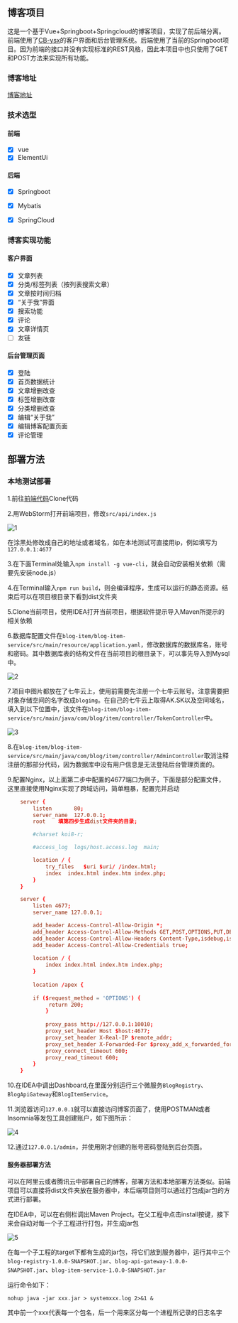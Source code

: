 ## 博客项目

这是一个基于Vue+Springboot+Springcloud的博客项目，实现了前后端分离。前端使用了[CB-ysx](https://github.com/CB-ysx/myblog/commits?author=CB-ysx)的客户界面和后台管理系统。后端使用了当前的Springboot项目。因为前端的接口并没有实现标准的REST风格，因此本项目中也只使用了GET和POST方法来实现所有功能。

### 博客地址

[博客地址](http://47.100.40.16/home)

### 技术选型

#### 前端

- [X] vue
- [X] ElementUi

#### 后端

- [X] Springboot
- [X] Mybatis
- [X] SpringCloud


### 博客实现功能

#### 客户界面

- [X] 文章列表
- [X] 分类/标签列表（按列表搜索文章）
- [X] 文章按时间归档
- [X] “关于我”界面
- [X] 搜索功能
- [X] 评论
- [X] 文章详情页
- [ ] 友链

#### 后台管理页面

- [X] 登陆
- [X] 首页数据统计
- [X] 文章增删改查
- [X] 标签增删改查
- [X] 分类增删改查
- [X] 编辑“关于我”
- [X] 编辑博客配置页面
- [X] 评论管理

## 部署方法

### 本地测试部署

1.前往[前端代码](https://github.com/CB-ysx/myblog)Clone代码

2.用WebStorm打开前端项目，修改`src/api/index.js`

![1](img/1.png)

在涂黑处修改成自己的地址或者域名，如在本地测试可直接用ip，例如填写为`127.0.0.1:4677`

3.在下面Terminal处输入`npm install -g vue-cli`，就会自动安装相关依赖（需要先安装node.js）

4.在Terminal输入`npm run build`，则会编译程序，生成可以运行的静态资源。结束后可以在项目根目录下看到dist文件夹

5.Clone当前项目，使用IDEA打开当前项目，根据软件提示导入Maven所提示的相关依赖

6.数据库配置文件在`blog-item/blog-item-service/src/main/resource/application.yaml`，修改数据库的数据库名，账号和密码。其中数据库表的结构文件在当前项目的根目录下，可以事先导入到Mysql中。

![2](img/2.png)

7.项目中图片都放在了七牛云上，使用前需要先注册一个七牛云账号。注意需要把对象存储空间的名字改成`blogimg`。在自己的七牛云上取得AK.SK以及空间域名，填入到以下位置中，该文件在`blog-item/blog-item-service/src/main/java/com/blog/item/controller/TokenController`中。

![3](img/3.png)

8.在`blog-item/blog-item-service/src/main/java/com/blog/item/controller/AdminController`取消注释注册的那部分代码，因为数据库中没有用户信息是无法登陆后台管理页面的。

9.配置Nginx，以上面第二步中配置的4677端口为例子，下面是部分配置文件，这里直接使用Nginx实现了跨域访问，简单粗暴，配置完并启动


```conf
	server {
        listen       80;
        server_name  127.0.0.1;
		root	填第四步生成dist文件夹的目录;

        #charset koi8-r;

        #access_log  logs/host.access.log  main;

        location / {
            try_files	$uri $uri/ /index.html;
            index  index.html index.htm index.php;
        }
	}

	server {
		listen 4677;
		server_name 127.0.0.1;

		add_header Access-Control-Allow-Origin *;
		add_header Access-Control-Allow-Methods GET,POST,OPTIONS,PUT,DELETE;
		add_header Access-Control-Allow-Headers Content-Type,isdebug,isAdmin,accessToken,x-requested-with;
		add_header Access-Control-Allow-Credentials true;
		
		location / {
			index index.html index.htm index.php;
		}
		
		location /apex {
		
		if ($request_method = 'OPTIONS') {
			 return 200;
			}
		
			proxy_pass http://127.0.0.1:10010;
			proxy_set_header Host $host:4677;
			proxy_set_header X-Real-IP $remote_addr;
			proxy_set_header X-Forwarded-For $proxy_add_x_forwarded_for;
			proxy_connect_timeout 600;
			proxy_read_timeout 600;
		}
	}
```

10.在IDEA中调出Dashboard,在里面分别运行三个微服务`BlogRegistry`、`BlogApiGateway`和`BlogItemService`。

11.浏览器访问`127.0.0.1`就可以直接访问博客页面了，使用POSTMAN或者Insomnia等发包工具创建账户，如下图所示：

![4](img/4.png)

12.通过`127.0.0.1/admin`，并使用刚才创建的账号密码登陆到后台页面。

#### 服务器部署方法

可以在阿里云或者腾讯云中部署自己的博客，部署方法和本地部署方法类似。前端项目可以直接将dist文件夹放在服务器中，本后端项目则可以通过打包成jar包的方式进行部署。

在IDEA中，可以在右侧栏调出Maven Project。在父工程中点击install按键，接下来会自动对每一个子工程进行打包，并生成jar包

![5](img/5.png)

在每一个子工程的target下都有生成的jar包，将它们放到服务器中，运行其中三个`blog-registry-1.0.0-SNAPSHOT.jar`、`blog-api-gateway-1.0.0-SNAPSHOT.jar`、`blog-item-service-1.0.0-SNAPSHOT.jar`

运行命令如下：

`nohup java -jar xxx.jar > systemxxx.log 2>&1 &`

其中前一个xxx代表每一个包名，后一个用来区分每一个进程所记录的日志名字